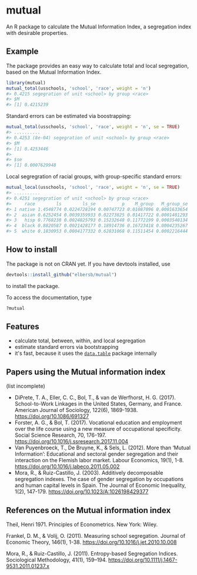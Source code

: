 <!-- README.md is generated from README.Rmd. Please edit that file -->
mutual
======

An R package to calculate the Mutual Information Index, a segregation index with desirable properties.

Example
-------

The package provides an easy way to calculate total and local segregation, based on the Mutual Information Index.

``` r
library(mutual)
mutual_total(usschools, 'school', 'race', weight = 'n')
#> 0.4215 segegration of unit <school> by group <race>
#> $M
#> [1] 0.4215239
```

Standard errors can be estimated via boostrapping:

``` r
mutual_total(usschools, 'school', 'race', weight = 'n', se = TRUE)
#> ..........
#> 0.4253 (8e-04) segegration of unit <school> by group <race>
#> $M
#> [1] 0.4253446
#> 
#> $se
#> [1] 0.0007629948
```

Local segregration of racial groups, with group-specific standard errors:

``` r
mutual_local(usschools, 'school', 'race', weight = 'n', se = TRUE)
#> ..........
#> 0.4251 segegration of unit <school> by group <race>
#>     race        ls        ls_se          p    M_group   M_group_se
#> 1 native 1.4548774 0.0224728194 0.00747723 0.01087096 0.0001633654
#> 2  asian 0.6252454 0.0039359933 0.02273825 0.01417722 0.0001401293
#> 3   hisp 0.7768238 0.0024825793 0.15232648 0.11772199 0.0003540134
#> 4  black 0.8820587 0.0021428177 0.18914736 0.16723418 0.0004235267
#> 5  white 0.1830953 0.0004177332 0.62831068 0.11511454 0.0002216444
```

How to install
--------------

The package is not on CRAN yet. If you have devtools installed, use

``` r
devtools::install_github("elbersb/mutual") 
```

to install the package.

To access the documentation, type

``` r
?mutual
```

Features
--------

-   calculate total, between, within, and local segregation
-   estimate standard errors via bootstrapping
-   it's fast, because it uses the [`data.table`](https://github.com/Rdatatable/data.table/wiki) package internally

Papers using the Mutual information index
-----------------------------------------

(list incomplete)

-   DiPrete, T. A., Eller, C. C., Bol, T., & van de Werfhorst, H. G. (2017). School-to-Work Linkages in the United States, Germany, and France. American Journal of Sociology, 122(6), 1869-1938. <https://doi.org/10.1086/691327>
-   Forster, A. G., & Bol, T. (2017). Vocational education and employment over the life course using a new measure of occupational specificity. Social Science Research, 70, 176-197. <https://doi.org/10.1016/j.ssresearch.2017.11.004>
-   Van Puyenbroeck, T., De Bruyne, K., & Sels, L. (2012). More than ‘Mutual Information’: Educational and sectoral gender segregation and their interaction on the Flemish labor market. Labour Economics, 19(1), 1-8. <https://doi.org/10.1016/j.labeco.2011.05.002>
-   Mora, R., & Ruiz-Castillo, J. (2003). Additively decomposable segregation indexes. The case of gender segregation by occupations and human capital levels in Spain. The Journal of Economic Inequality, 1(2), 147-179. <https://doi.org/10.1023/A:1026198429377>

References on the Mutual information index
------------------------------------------

Theil, Henri 1971. Principles of Econometrics. New York: Wiley.

Frankel, D. M., & Volij, O. (2011). Measuring school segregation. Journal of Economic Theory, 146(1), 1-38. <https://doi.org/10.1016/j.jet.2010.10.008>

Mora, R., & Ruiz-Castillo, J. (2011). Entropy-based Segregation Indices. Sociological Methodology, 41(1), 159–194. <https://doi.org/10.1111/j.1467-9531.2011.01237.x>
